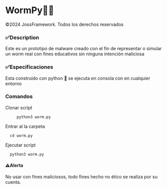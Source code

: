  <h1> WormPy👾🐍 </h1>           
  ©2024 JossFramework. Todos los derechos reservados 


<h3>✅Description </h3>
Este es un prototipo de malware creado con el fin de representar o simular un worm real con fines educativos sin ninguna intención maliciosa 

<h3>✅Especificaciones</h3>
Esta construido con python 🐍 se ejecuta en consola con en cualquier entorno 

<h3>Comandos</h3>
      <p>Clonar script</p>
      
         python3 worm.py               


   <p>Entrar al la carpeta</p>
      
      cd worm.py               
          
   
   <p>Ejecutar script</p>
      
      python3 worm.py               
          



<h4>⚠️Alerta</h4>
No usar con fines maliciosos, todo fines hecho no ético se realiza por su cuenta.
